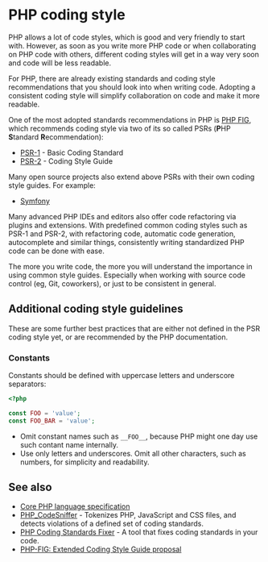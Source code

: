 # PHP coding style

PHP allows a lot of code styles, which is good and very friendly to start with.
However, as soon as you write more PHP code or when collaborating on PHP code
with others, different coding styles will get in a way very soon and code will
be less readable.

For PHP, there are already existing standards and coding style recommendations
that you should look into when writing code. Adopting a consistent coding style
will simplify collaboration on code and make it more readable.

One of the most adopted standards recommendations in PHP is
[PHP FIG](http://php-fig.org), which recommends coding style via two of its so
called PSRs (**P**HP **S**tandard **R**ecommendation):

* [PSR-1](http://www.php-fig.org/psr/psr-1/) - Basic Coding Standard
* [PSR-2](http://www.php-fig.org/psr/psr-2/) - Coding Style Guide

Many open source projects also extend above PSRs with their own coding style
guides. For example:

* [Symfony](http://symfony.com/doc/current/contributing/code/standards.html)

Many advanced PHP IDEs and editors also offer code refactoring via plugins and
extensions. With predefined common coding styles such as PSR-1 and PSR-2, with
refactoring code, automatic code generation, autocomplete and similar things,
consistently writing standardized PHP code can be done with ease.

The more you write code, the more you will understand the importance in using
common style guides. Especially when working with source code control (eg, Git,
coworkers), or just to be consistent in general.

## Additional coding style guidelines

These are some further best practices that are either not defined in the PSR
coding style yet, or are recommended by the PHP documentation.

### Constants

Constants should be defined with uppercase letters and underscore separators:

```php
<?php

const FOO = 'value';
const FOO_BAR = 'value';
```

* Omit constant names such as `__FOO__`, because PHP might one day use such
  contant name internally.
* Use only letters and underscores. Omit all other characters, such as numbers,
  for simplicity and readability.

## See also

* [Core PHP language specification](https://github.com/php/php-langspec)
* [PHP_CodeSniffer](https://github.com/squizlabs/PHP_CodeSniffer) - Tokenizes
  PHP, JavaScript and CSS files, and detects violations of a defined set of
  coding standards.
* [PHP Coding Standards Fixer](https://github.com/FriendsOfPHP/PHP-CS-Fixer) -
  A tool that fixes coding standards in your code.
* [PHP-FIG: Extended Coding Style Guide proposal](https://github.com/php-fig/fig-standards/blob/master/proposed/extended-coding-style-guide.md)
